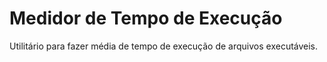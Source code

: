 # Medidor de Tempo de Execução

Utilitário para fazer média de tempo de execução de arquivos executáveis.
